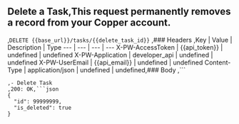 ## Delete a Task,This request permanently removes a record from your Copper account.
,```DELETE {{base_url}}/tasks/{{delete_task_id}}```
,### Headers
,Key | Value | Description | Type
--- | --- | --- | ---
X-PW-AccessToken | {{api_token}} | undefined | undefined
X-PW-Application | developer_api | undefined | undefined
X-PW-UserEmail | {{api_email}} | undefined | undefined
Content-Type | application/json | undefined | undefined,### Body
,```

```,### Example Responses
,- Delete Task
,200: OK,```json
{
  "id": 99999999,
  "is_deleted": true
}
```